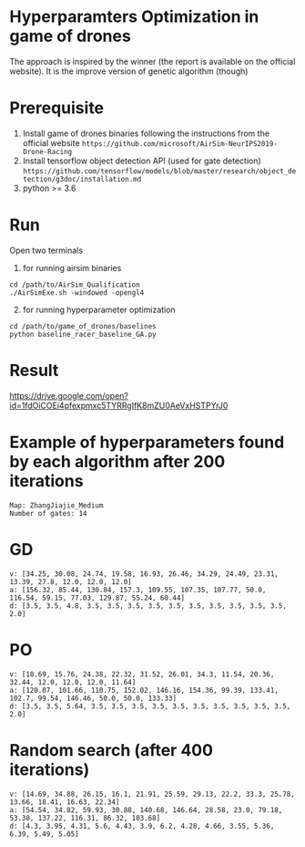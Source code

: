 # Hyperparamters Optimization in game of drones
The approach is inspired by the winner (the report is available on the official website). It is the improve version of genetic algorithm (though)
# Prerequisite
1) Install game of drones binaries following the instructions from the official website
`https://github.com/microsoft/AirSim-NeurIPS2019-Drone-Racing`
2) Install tensorflow object detection API (used for gate detection)
`https://github.com/tensorflow/models/blob/master/research/object_detection/g3doc/installation.md`
3) python >= 3.6
# Run
Open two terminals
1) for running airsim binaries
```
cd /path/to/AirSim_Qualification
./AirSimExe.sh -windowed -opengl4
```
2) for running hyperparameter optimization
```
cd /path/to/game_of_drones/baselines
python baseline_racer_baseline_GA.py
```
# Result
https://drive.google.com/open?id=1fdOiCOEi4pfexpmxc5TYRRgIfK8mZU0AeVxHSTPYrJ0

# Example of hyperparameters found by each algorithm after 200 iterations
```
Map: ZhangJiajie_Medium
Number of gates: 14
```

# GD
```
v: [34.25, 30.08, 24.74, 19.58, 16.93, 26.46, 34.29, 24.49, 23.31, 13.39, 27.8, 12.0, 12.0, 12.0]
a: [156.32, 85.44, 130.84, 157.3, 109.55, 107.35, 107.77, 50.0, 116.54, 59.15, 77.03, 129.87, 55.24, 60.44]
d: [3.5, 3.5, 4.8, 3.5, 3.5, 3.5, 3.5, 3.5, 3.5, 3.5, 3.5, 3.5, 3.5, 2.0]
```

# PO
```
v: [18.69, 15.76, 24.38, 22.32, 31.52, 26.01, 34.3, 11.54, 20.36, 32.44, 12.0, 12.0, 12.0, 11.64]
a: [120.07, 101.66, 110.75, 152.02, 146.16, 154.36, 99.39, 133.41, 102.7, 99.54, 146.46, 50.0, 50.0, 133.33]
d: [3.5, 3.5, 5.64, 3.5, 3.5, 3.5, 3.5, 3.5, 3.5, 3.5, 3.5, 3.5, 3.5, 2.0]
```

# Random search (after 400 iterations)
```
v: [14.69, 34.88, 26.15, 16.1, 21.91, 25.59, 29.13, 22.2, 33.3, 25.78, 13.66, 18.41, 16.63, 22.34]
a: [54.54, 34.82, 59.93, 30.88, 140.68, 146.64, 28.58, 23.0, 79.18, 53.38, 137.22, 116.31, 86.32, 103.68]
d: [4.3, 3.95, 4.31, 5.6, 4.43, 3.9, 6.2, 4.28, 4.66, 3.55, 5.36, 6.39, 5.49, 5.05]
```


	

